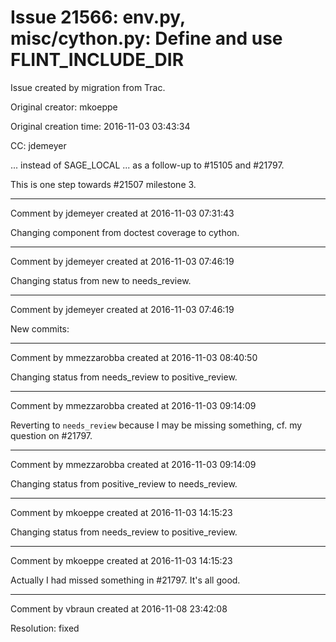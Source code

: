 # Issue 21566: env.py, misc/cython.py: Define and use FLINT_INCLUDE_DIR

Issue created by migration from Trac.

Original creator: mkoeppe

Original creation time: 2016-11-03 03:43:34

CC:  jdemeyer

... instead of SAGE_LOCAL
... as a follow-up to #15105 and #21797.

This is one step towards #21507 milestone 3.


---

Comment by jdemeyer created at 2016-11-03 07:31:43

Changing component from doctest coverage to cython.


---

Comment by jdemeyer created at 2016-11-03 07:46:19

Changing status from new to needs_review.


---

Comment by jdemeyer created at 2016-11-03 07:46:19

New commits:


---

Comment by mmezzarobba created at 2016-11-03 08:40:50

Changing status from needs_review to positive_review.


---

Comment by mmezzarobba created at 2016-11-03 09:14:09

Reverting to `needs_review` because I may be missing something, cf. my question on #21797.


---

Comment by mmezzarobba created at 2016-11-03 09:14:09

Changing status from positive_review to needs_review.


---

Comment by mkoeppe created at 2016-11-03 14:15:23

Changing status from needs_review to positive_review.


---

Comment by mkoeppe created at 2016-11-03 14:15:23

Actually I had missed something in #21797. It's all good.


---

Comment by vbraun created at 2016-11-08 23:42:08

Resolution: fixed
